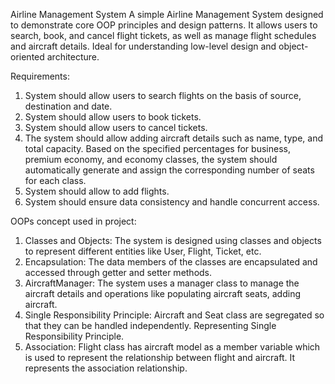 Airline Management System
A simple Airline Management System designed to demonstrate core OOP principles and design patterns. 
It allows users to search, book, and cancel flight tickets, as well as manage flight schedules and aircraft details. 
Ideal for understanding low-level design and object-oriented architecture.

Requirements:
1. System should allow users to search flights on the basis of source, destination and date.
2. System should allow users to book tickets.
3. System should allow users to cancel tickets.
4. The system should allow adding aircraft details such as name, type, and total capacity. Based on the specified 
   percentages for business, premium economy, and economy classes, the system should automatically generate and assign the corresponding number of seats for each class.
5. System should allow to add flights.
6. System should ensure data consistency and handle concurrent access.

OOPs concept used in project:
1. Classes and Objects: The system is designed using classes and objects to represent different entities like User, Flight, Ticket, etc.
2. Encapsulation: The data members of the classes are encapsulated and accessed through getter and setter methods.
3. AircraftManager: The system uses a manager class to manage the aircraft details and operations like populating aircraft seats, adding aircraft.
4. Single Responsibility Principle: Aircraft and Seat class are segregated so that they can be handled independently. Representing Single Responsibility Principle. 
5. Association: Flight class has aircraft model as a member variable which is used to represent the relationship between flight and aircraft. 
   It represents the association relationship.
